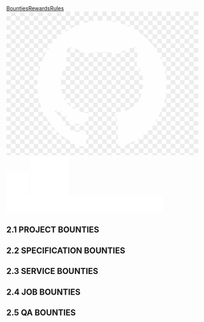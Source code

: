 <script src="https://cdnjs.cloudflare.com/ajax/libs/jquery/3.5.1/jquery.min.js"></script>
<script src="./app.js"></script>

 <div class="nav-container">
                <div class="top-nav"><a href="index.html" class="top-nav-border">Bounties</a><a href="rules.html#" class="top-nav-border">Rewards</a><a
                        href="rules.html">Rules</a></div>
                <div class="nav-corner">
                    <a href="https://github.com/dashincubator" target="_blank"><img src="assets/image/github-logo-white.png" 
                            alt="Dash Incubator on GitHub"></a><a href="https://twitter.com/dashincubator" target="_blank"><img
                            src="assets/image/twitter.svg" alt="Dash Incubator on Twitter"></a>
                    <a href="http://chat.dashdevs.org" target="_blank"><img src="assets/image/discord.svg" alt="Chat on the Dash Dev Discord"></a>
                </div>
                <a href="./"><img class="nav-logo" src="assets/image/logo.png" alt="incubator logo"></a>
            </div>

## 2.1 PROJECT BOUNTIES

<div id="list_project"></div>

## 2.2 SPECIFICATION BOUNTIES

<div id="list_spec"></div>

## 2.3 SERVICE BOUNTIES

<div id="list_service"></div>

## 2.4 JOB BOUNTIES

<div id="list_job"></div>

## 2.5 QA BOUNTIES

<div id="list_qa"></div>
